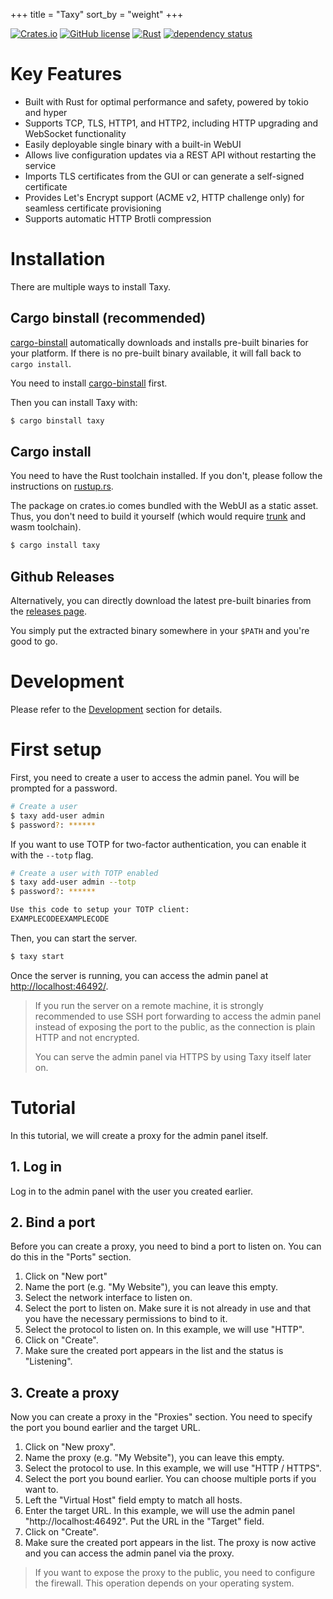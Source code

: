 +++
title = "Taxy"
sort_by = "weight"
+++

[![Crates.io](https://img.shields.io/crates/v/taxy.svg)](https://crates.io/crates/taxy)
[![GitHub license](https://img.shields.io/github/license/picoHz/taxy.svg)](https://github.com/picoHz/taxy/blob/main/LICENSE)
[![Rust](https://github.com/picoHz/taxy/actions/workflows/rust.yml/badge.svg)](https://github.com/picoHz/taxy/actions/workflows/rust.yml)
[![dependency status](https://deps.rs/crate/taxy/latest/status.svg)](https://deps.rs/crate/taxy)

# Key Features

- Built with Rust for optimal performance and safety, powered by tokio and hyper
- Supports TCP, TLS, HTTP1, and HTTP2, including HTTP upgrading and WebSocket functionality
- Easily deployable single binary with a built-in WebUI
- Allows live configuration updates via a REST API without restarting the service
- Imports TLS certificates from the GUI or can generate a self-signed certificate
- Provides Let's Encrypt support (ACME v2, HTTP challenge only) for seamless certificate provisioning
- Supports automatic HTTP Brotli compression

# Installation

There are multiple ways to install Taxy.

## Cargo binstall (recommended)

[cargo-binstall](https://github.com/cargo-bins/) automatically downloads and installs pre-built binaries for your platform. If there is no pre-built binary available, it will fall back to `cargo install`.

You need to install [cargo-binstall](https://github.com/cargo-bins/cargo-binstall#installation) first.

Then you can install Taxy with:

```bash
$ cargo binstall taxy
```

## Cargo install

You need to have the Rust toolchain installed. If you don't, please follow the instructions on [rustup.rs](https://rustup.rs/).

The package on crates.io comes bundled with the WebUI as a static asset. Thus, you don't need to build it yourself (which would require [trunk](https://trunkrs.dev/) and wasm toolchain).

```bash
$ cargo install taxy
```

## Github Releases

Alternatively, you can directly download the latest pre-built binaries from the [releases page](https://github.com/picoHz/taxy/releases).

You simply put the extracted binary somewhere in your `$PATH` and you're good to go.

# Development

Please refer to the [Development](/development) section for details.

# First setup

First, you need to create a user to access the admin panel. You will be prompted for a password.

```bash
# Create a user
$ taxy add-user admin
$ password?: ******
```

If you want to use TOTP for two-factor authentication, you can enable it with the `--totp` flag.

```bash
# Create a user with TOTP enabled
$ taxy add-user admin --totp
$ password?: ******

Use this code to setup your TOTP client:
EXAMPLECODEEXAMPLECODE
```

Then, you can start the server.

```bash
$ taxy start
```

Once the server is running, you can access the admin panel at [http://localhost:46492/](http://localhost:46492/).

> If you run the server on a remote machine, it is strongly recommended to use SSH port forwarding to access the admin panel instead of exposing the port to the public, as the connection is plain HTTP and not encrypted.
>
> You can serve the admin panel via HTTPS by using Taxy itself later on.

# Tutorial

In this tutorial, we will create a proxy for the admin panel itself.

## 1. Log in

Log in to the admin panel with the user you created earlier.

## 2. Bind a port

Before you can create a proxy, you need to bind a port to listen on. You can do this in the "Ports" section.

1. Click on "New port"
2. Name the port (e.g. "My Website"), you can leave this empty.
3. Select the network interface to listen on.
4. Select the port to listen on. Make sure it is not already in use and that you have the necessary permissions to bind to it.
5. Select the protocol to listen on. In this example, we will use "HTTP".
6. Click on "Create".
7. Make sure the created port appears in the list and the status is "Listening".

## 3. Create a proxy

Now you can create a proxy in the "Proxies" section. You need to specify the port you bound earlier and the target URL.

1. Click on "New proxy".
2. Name the proxy (e.g. "My Website"), you can leave this empty.
3. Select the protocol to use. In this example, we will use "HTTP / HTTPS".
4. Select the port you bound earlier. You can choose multiple ports if you want to.
5. Left the "Virtual Host" field empty to match all hosts.
6. Enter the target URL. In this example, we will use the admin panel "http://localhost:46492". Put the URL in the "Target" field.
7. Click on "Create".
8. Make sure the created port appears in the list. The proxy is now active and you can access the admin panel via the proxy.

> If you want to expose the proxy to the public, you need to configure the firewall.
> This operation depends on your operating system.
